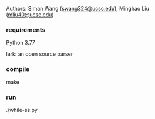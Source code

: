 Authors:
Siman Wang (swang324@ucsc.edu), Minghao Liu (mliu40@ucsc.edu)


### requirements
Python 3.77

lark: an open source parser

### compile
make

### run
./while-ss.py
